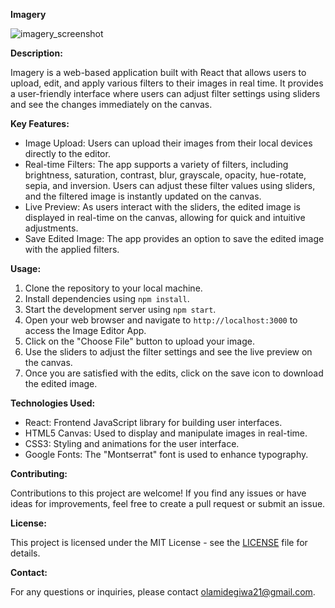 **Imagery**

![imagery_screenshot](https://github.com/MideGiwa/Imagery/assets/68765467/7855df34-2605-4626-98d6-fbdafa5f108f)


**Description:**

Imagery is a web-based application built with React that allows users to upload, edit, and apply various filters to their images in real time. It provides a user-friendly interface where users can adjust filter settings using sliders and see the changes immediately on the canvas.

**Key Features:**

- Image Upload: Users can upload their images from their local devices directly to the editor.
- Real-time Filters: The app supports a variety of filters, including brightness, saturation, contrast, blur, grayscale, opacity, hue-rotate, sepia, and inversion. Users can adjust these filter values using sliders, and the filtered image is instantly updated on the canvas.
- Live Preview: As users interact with the sliders, the edited image is displayed in real-time on the canvas, allowing for quick and intuitive adjustments.
- Save Edited Image: The app provides an option to save the edited image with the applied filters.

**Usage:**

1. Clone the repository to your local machine.
2. Install dependencies using `npm install`.
3. Start the development server using `npm start`.
4. Open your web browser and navigate to `http://localhost:3000` to access the Image Editor App.
5. Click on the "Choose File" button to upload your image.
6. Use the sliders to adjust the filter settings and see the live preview on the canvas.
7. Once you are satisfied with the edits, click on the save icon to download the edited image.

**Technologies Used:**

- React: Frontend JavaScript library for building user interfaces.
- HTML5 Canvas: Used to display and manipulate images in real-time.
- CSS3: Styling and animations for the user interface.
- Google Fonts: The "Montserrat" font is used to enhance typography.

**Contributing:**

Contributions to this project are welcome! If you find any issues or have ideas for improvements, feel free to create a pull request or submit an issue.

**License:**

This project is licensed under the MIT License - see the [LICENSE](link-to-license) file for details.

**Contact:**

For any questions or inquiries, please contact olamidegiwa21@gmail.com.
